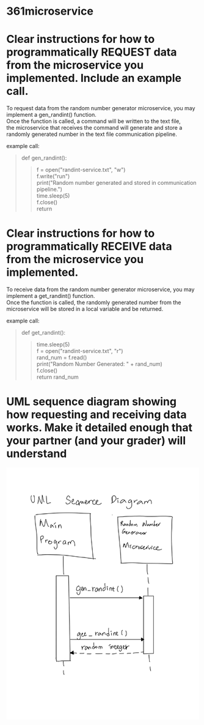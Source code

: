 # 361microservice
# Clear instructions for how to programmatically REQUEST data from the microservice you implemented. Include an example call.
To request data from the random number generator microservice, you may implement a gen_randint() function.  
Once the function is called, a command will be written to the text file,  
the microservice that receives the command will generate and store a randomly generated number in the text file communication pipeline.  
  
example call:
> def gen_randint():  
>> f = open("randint-service.txt", "w")  
>> f.write("run")  
>> print("Random number generated and stored in communication pipeline.")  
>> time.sleep(5)  
>> f.close()  
>> return  
  
# Clear instructions for how to programmatically RECEIVE data from the microservice you implemented.
To receive data from the random number generator microservice, you may implement a get_randint() function.  
Once the function is called, the randomly generated number from the microservice will be stored in a local variable and be returned.  
  
example call:  
> def get_randint():  
>> time.sleep(5)  
>> f = open("randint-service.txt", "r")  
>> rand_num = f.read()  
>> print("Random Number Generated: " + rand_num)  
>> f.close()  
>> return rand_num
  
# UML sequence diagram showing how requesting and receiving data works. Make it detailed enough that your partner (and your grader) will understand  
![UML Sequence Diagram](./uml.png)
